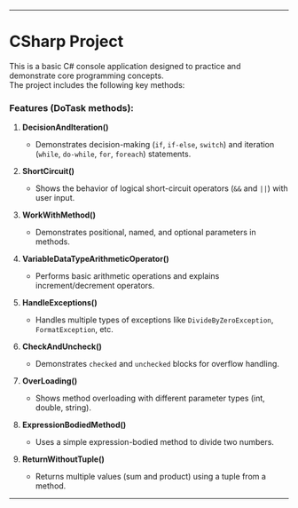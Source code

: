 
---
# CSharp Project

This is a basic C# console application designed to practice and demonstrate core programming concepts.  
The project includes the following key methods:

### Features (DoTask methods):
1. **DecisionAndIteration()**  
   - Demonstrates decision-making (`if`, `if-else`, `switch`) and iteration (`while`, `do-while`, `for`, `foreach`) statements.

2. **ShortCircuit()**  
   - Shows the behavior of logical short-circuit operators (`&&` and `||`) with user input.

3. **WorkWithMethod()**  
   - Demonstrates positional, named, and optional parameters in methods.

4. **VariableDataTypeArithmeticOperator()**  
   - Performs basic arithmetic operations and explains increment/decrement operators.

5. **HandleExceptions()**  
   - Handles multiple types of exceptions like `DivideByZeroException`, `FormatException`, etc.

6. **CheckAndUncheck()**  
   - Demonstrates `checked` and `unchecked` blocks for overflow handling.

7. **OverLoading()**  
   - Shows method overloading with different parameter types (int, double, string).

8. **ExpressionBodiedMethod()**  
   - Uses a simple expression-bodied method to divide two numbers.

9. **ReturnWithoutTuple()**  
   - Returns multiple values (sum and product) using a tuple from a method.
---
